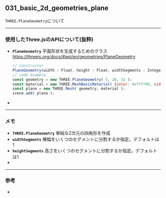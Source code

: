 ## 031_basic_2d_geometries_plane

``THREE.PlaneGeometry``について

---
### 使用したThree.jsのAPIについて(抜粋)

- **``PlaneGeometry``**
  平面形状を生成するためのクラス
  https://threejs.org/docs/#api/en/geometries/PlaneGeometry

  ```javascript
  // constructor
  PlaneGeometry(width : Float, height : Float, widthSegments : Integer, heightSegments : Integer)
  // code example
  const geometry = new THREE.PlaneGeometry( 5, 20, 32 );
  const material = new THREE.MeshBasicMaterial( {color: 0xffff00, side: THREE.DoubleSide} );
  const plane = new THREE.Mesh( geometry, material );
  scene.add( plane );
  ```



- 

---
### メモ

- **``THREE.PlaneGeometry``**
  単純な2次元の四角形を作成
- **``widthSegments``**
  横幅をいくつのセグメントに分割するか指定。デフォルトは1
- **``heightSegments``**
  高さをいくつのセグメントに分割するか指定。デフォルトは1
- 

------

### 参考

- 
